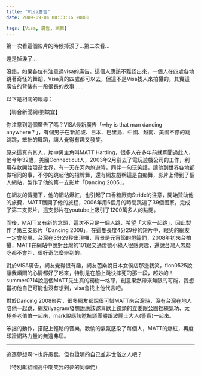 ```yaml
---
title: "Visa廣告"
date: 2009-09-04 00:33:16 +0800

tags: [Visa, 廣告, 跳舞]
---
```




第一次看這個影片的時候掉淚了...第二次看...



還是掉淚了...



<object data="http://www.youtube.com/v/zlfKdbWwruY&amp;hl=zh_TW&amp;fs=1&amp;hd=1" width="480" height="295" type="application/x-shockwave-flash">







</object>



沒錯，如果各位有注意過visa的廣告，這個人應該不難認出來，一個人在四處各地跳著奇怪的舞蹈，Visa真的四處都可以去，但這不是Visa找人來拍攝的。其實這廣告的背後有一段很長的故事......



以下是相關的報導：



【聯合新聞網/劉姎宜】 



你注意到這個廣告了嗎？VISA最新廣告「why is that man dancing anywhere？」，有個男子在新加坡、日本、巴里島、中國、越南、美國不停的跳跳跳，笨拙的舞蹈，讓人覺得有趣又發笑。



原來這真有其人，片中男主角叫MATT Harding，很多人在多年前就耳聞過此人，他今年32歲，美國Connecticut人，2003年2月辭去了電玩遊戲公司的工作，利用存款開始環遊世界，有一天在河內旅遊時，同伴一句玩笑話，讓他到世界各地都做相同的事，不停的跳起他的招牌舞，還有網友戲稱這是白痴舞，影片上傳到了個人網站，製作了他的第一支影片「Dancing 2005」。



在網友的傳閱下，他的網站爆紅，也引起了口香糖廠商Stride的注意，開始贊助他的旅費，MATT展開了他的旅程，2006年用6個月的時間跳遍了39個國家，完成了第二支影片，這支影片在youtube上吸引了1200萬多人的點閱。



而後，MATT又有新的念頭，這次不只是一個人跳，希望「大家一起跳」，因此製作了第三支影片「Dancing 2008」，在這隻長度4分29秒的短片中，眼尖的網友一定會發現，台灣在3分29秒出現囉，背景是元宵節的燈籠們，2008年初來台拍攝，MATT在網站中說對台灣的101跟交通燈號小綠人很感興趣，還說台灣人怎麼吃都不會胖，很好奇怎麼辦到的。



對於VISA廣告，網友覺得很有趣，網友芭樂說日本女僕店那邊我笑，fion0525說讓我煩悶的心情都好了起來，特別是在船上跳快摔死的那一段，超妙的！ summer0714說這個MATT先生真的獨樹一格耶，創意果然帶來無限的可能，我想當初他自己可能也沒有想到，visa會找上他代言吧。



對於Dancing 2008影片，很多網友都說很可惜MATT來台灣時，沒有台灣在地人陪他一起跳，網友ilyagram發想說應該邀喜歡上鏡頭的立委跟公園裡練氣功、太極拳老伯伯一起來，mark說應該邀抗議團體跟波麗士大人(警察)一起來。



笨拙的動作，搭配上輕鬆的音樂，歡愉的氣氛感染了每個人，MATT的爆紅，再度印證網路力量的無遠弗屆。





---





追逐夢想啊～也許愚蠢，但也證明的自己並非世俗之人吧？



（特別獻給國高中嘲笑我的夢的同學們）


